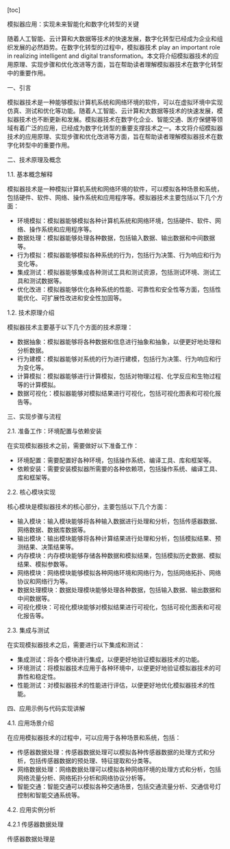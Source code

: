 
[toc]                    
                
                
模拟器应用：实现未来智能化和数字化转型的关键

随着人工智能、云计算和大数据等技术的快速发展，数字化转型已经成为企业和组织发展的必然趋势。在数字化转型的过程中，模拟器技术 play an important role in realizing intelligent and digital transformation。本文将介绍模拟器技术的应用原理、实现步骤和优化改进等方面，旨在帮助读者理解模拟器技术在数字化转型中的重要作用。

一、引言

模拟器技术是一种能够模拟计算机系统和网络环境的软件，可以在虚拟环境中实现仿真、测试和优化等功能。随着人工智能、云计算和大数据等技术的快速发展，模拟器技术也不断更新和发展。模拟器技术在数字化企业、智能交通、医疗保健等领域有着广泛的应用，已经成为数字化转型的重要支撑技术之一。本文将介绍模拟器技术的应用原理、实现步骤和优化改进等方面，旨在帮助读者理解模拟器技术在数字化转型中的重要作用。

二、技术原理及概念

1.1. 基本概念解释

模拟器技术是一种模拟计算机系统和网络环境的软件，可以模拟各种场景和系统，包括硬件、软件、网络、操作系统和应用程序等。模拟器技术主要包括以下几个方面：

- 环境模拟：模拟器能够模拟各种计算机系统和网络环境，包括硬件、软件、网络、操作系统和应用程序等。
- 数据处理：模拟器能够处理各种数据，包括输入数据、输出数据和中间数据等。
- 行为模拟：模拟器能够模拟各种系统的行为，包括行为决策、行为响应和行为变化等。
- 集成测试：模拟器能够集成各种测试工具和测试资源，包括测试环境、测试工具和测试数据等。
- 优化改进：模拟器能够优化各种系统的性能、可靠性和安全性等方面，包括性能优化、可扩展性改进和安全性加固等。

1.2. 技术原理介绍

模拟器技术主要基于以下几个方面的技术原理：

- 数据抽象：模拟器能够将各种数据和信息进行抽象和抽象，以便更好地处理和分析数据。
- 行为建模：模拟器能够对系统的行为进行建模，包括行为决策、行为响应和行为变化等。
- 计算模拟：模拟器能够进行计算模拟，包括对物理过程、化学反应和生物过程等的计算模拟。
- 数据可视化：模拟器能够对模拟结果进行可视化，包括可视化图表和可视化报告等。

三、实现步骤与流程

2.1. 准备工作：环境配置与依赖安装

在实现模拟器技术之前，需要做好以下准备工作：

- 环境配置：需要配置好各种环境，包括操作系统、编译工具、库和框架等。
- 依赖安装：需要安装模拟器所需要的各种依赖项，包括操作系统、编译工具、库和框架等。

2.2. 核心模块实现

核心模块是模拟器技术的核心部分，主要包括以下几个方面：

- 输入模块：输入模块能够将各种输入数据进行处理和分析，包括传感器数据、网络数据、数据库数据等。
- 输出模块：输出模块能够将各种计算结果进行处理和分析，包括模拟结果、预测结果、决策结果等。
- 内存模块：内存模块能够存储各种数据和模拟结果，包括模拟历史数据、模拟结果、模拟参数等。
- 网络模块：网络模块能够模拟各种网络环境和网络行为，包括网络拓扑、网络协议和网络行为等。
- 数据处理模块：数据处理模块能够处理各种数据，包括输入数据、输出数据和中间数据等。
- 可视化模块：可视化模块能够对模拟结果进行可视化，包括可视化图表和可视化报告等。

2.3. 集成与测试

在实现模拟器技术之后，需要进行以下集成和测试：

- 集成测试：将各个模块进行集成，以便更好地验证模拟器技术的功能。
- 环境测试：将模拟器技术应用于各种环境中，以便更好地验证模拟器技术的可靠性和稳定性。
- 性能测试：对模拟器技术的性能进行评估，以便更好地优化模拟器技术的性能。

四、应用示例与代码实现讲解

4.1. 应用场景介绍

在应用模拟器技术的过程中，可以应用于各种场景和系统，包括：

- 传感器数据处理：传感器数据处理可以模拟各种传感器数据的处理方式和分析，包括传感器数据的预处理、特征提取和分类等。
- 网络数据处理：网络数据处理可以模拟各种网络环境的处理方式和分析，包括网络流量分析、网络拓扑分析和网络协议分析等。
- 智能交通：智能交通可以模拟各种交通场景，包括交通流量分析、交通信号灯控制和智能交通系统等。

4.2. 应用实例分析

4.2.1 传感器数据处理

传感器数据处理是

